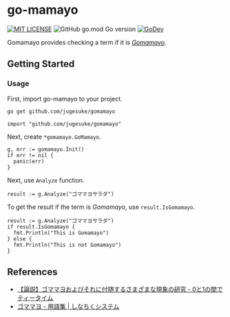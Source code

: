 # go-mamayo

[![MIT LICENSE](https://img.shields.io/github/license/jugesuke/gomamayo)](./LICENSE)
![GitHub go.mod Go version](https://img.shields.io/github/go-mod/go-version/jugesuke/gomamayo)
[![GoDev](https://pkg.go.dev/badge/github.com/jugesuke/gomamayo)](https://pkg.go.dev/github.com/jugesuke/gomamayo)

Gomamayo provides checking a term if it is _[Gomamayo](https://3qua9la-notebook.hatenablog.com/entry/2021/04/10/220317)_.

<!-- [[日本語版Readmeはこちら]](./README.ja.md) -->

## Getting Started

### Usage

First, import go-mamayo to your project.
```bash
go get github.com/jugesuke/gomamayo
```
```golang
import "github.com/jugesuke/gomamayo"
```

Next, create `*gomamayo.GoMamayo`.

```golang
g, err := gomamayo.Init()
if err != nil {
  panic(err)
}
```

Next, use `Analyze` function.
```golang
result := g.Analyze("ゴママヨサラダ")
```

To get the result if the term is _Gomamayo_, use `result.IsGomamayo`.

```golang
result := g.Analyze("ゴママヨサラダ")
if result.IsGomamayo {
  fmt.Println("This is Gomamayo")
} else {
  fmt.Println("This is not Gomamayo")
}
```
<!-- More information, please read [Document](https://pkg.go.dev/github.com/jugesuke/gomamayo/). -->

## References
- [【論説】ゴママヨおよびそれに付随するさまざまな現象の研究 - 0と1の間でティータイム](https://3qua9la-notebook.hatenablog.com/entry/2021/04/10/220317)
- [ゴママヨ - 用語集 | しなちくシステム](https://thinaticsystem.com/glossary/gomamayo)
